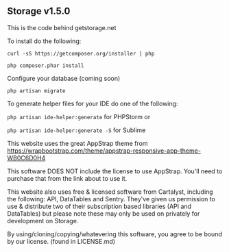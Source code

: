 ## Storage v1.5.0

This is the code behind getstorage.net

To install do the following:

`curl -sS https://getcomposer.org/installer | php`

`php composer.phar install`

Configure your database (coming soon)

`php artisan migrate`

To generate helper files for your IDE do one of the following:

`php artisan ide-helper:generate` for PHPStorm or

`php artisan ide-helper:generate -S` for Sublime

This website uses the great AppStrap theme from https://wrapbootstrap.com/theme/appstrap-responsive-app-theme-WB0C6D0H4

This software DOES NOT include the license to use AppStrap. You'll need to purchase that from the link about to use it.

This website also uses free & licensed software from Cartalyst, including the following: API, DataTables and Sentry. They've given us permission to use & distribute two of their subscription based libraries (API and DataTables) but please note these may only be used on privately for development on Storage.

By using/cloning/copying/whatevering this software, you agree to be bound by our license. (found in LICENSE.md)
